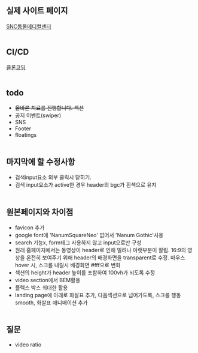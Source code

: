 ## 실제 사이트 페이지

[SNC동물메디컬센터](http://www.sncamc.co.kr/)
</br></br>

## CI/CD

[클론코딩](https://kdt-5-m1-lsil.vercel.app/)
</br></br>

## todo

- ~~올바른 치료를 진행합니다. 섹션~~
- 공지 이벤트(swiper)
- SNS
- Footer
- floatings
  </br></br>

## 마지막에 할 수정사항

- 검색input요소 외부 클릭시 닫히기.
- 검색 input요소가 active한 경우 header의 bgc가 흰색으로 유지
  </br></br>

## 원본페이지와 차이점

- favicon 추가
- google font에 'NanumSquareNeo' 없어서 'Nanum Gothic'사용
- search 기능x, form태그 사용하지 않고 input으로만 구성
- 원래 홈페이지에서는 동영상이 header로 인해 밀려나 아랫부분이 잘림. 16:9의 영상을 온전히 보여주기 위해 header의 배경화면을 transparent로 수정. 마우스 hover 시, 스크롤 내릴시 배경화면 #fff으로 변화
- 섹션의 height가 header 높이를 포함하여 100vh가 되도록 수정
- video section에서 BEM활용
- 플렉스 박스 최대한 활용
- landing page에 아래로 화살표 추가, 다음섹션으로 넘어가도록, 스크롤 행동 smooth, 화살표 애니매이션 추가
  </br></br>

## 질문

- video ratio
